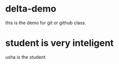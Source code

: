 # delta-demo
this is the demo for git or github class.

# student is very inteligent 
usha is the student 